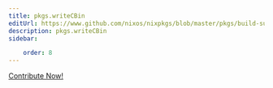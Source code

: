 ```yaml
---
title: pkgs.writeCBin
editUrl: https://www.github.com/nixos/nixpkgs/blob/master/pkgs/build-support/trivial-builders/default.nix#L382C15
description: pkgs.writeCBin
sidebar:

    order: 8
---
```


<a href="https://www.github.com/nixos/nixpkgs/blob/master/pkgs/build-support/trivial-builders/default.nix#L382C15">Contribute Now!</a>




